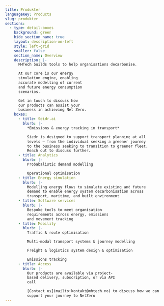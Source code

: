 ```yaml
---
title: Produkter
languageKey: Products
slug: produkter
sections:
  - type: detail-boxes
    background: green
    hide_section_name: true
    layout: description-on-left
    style: left-grid
    smaller: false
    section_name: Overview
    description: |-
      MHTech builds tools to help organisations decarbonise.

      At our core is our energy
      simulation engine, enabling
      accurate modelling of current
      and future energy consumption
      scenarios.

      Get in touch to discuss how
      our products can assist your
      business in achieving Net Zero.
    boxes:
      - title: Seidr.ai
        blurb: |-
          *Emissions & energy tracking in transport*

          Siedr is designed to support transport planning at all
          levels – from the individual seeking a greener journey
          to the business seeking to transition to greener fleet.
          Reach out to discuss further.
      - title: Analytics
        blurb: |-
          Probabalistic demand modelling

          Operational optimisation
      - title: Energy simulation
        blurb: |-
          Modelling energy flows to simulate existing and future
          demand to enable energy system decarbonisation across
          transport, maritime, and built environment
      - title: Software services
        blurb: |-
          Bespoke tools to meet organisation
          requirements across energy, emissions
          and movement tracking
      - title: Mobility
        blurb: |-
          Traffic & route optimisation

          Multi-modal transport systems & journey modelling

          Freight & logistics system design & optimisation

          Emissions tracking
      - title: Access
        blurb: |-
          Our products are available via project-
          based delivery, subscription, or via API
          call

          [Contact us](mailto:kontakt@mhtech.no) to discuss how we can help
          support your journey to NetZero
---
```

